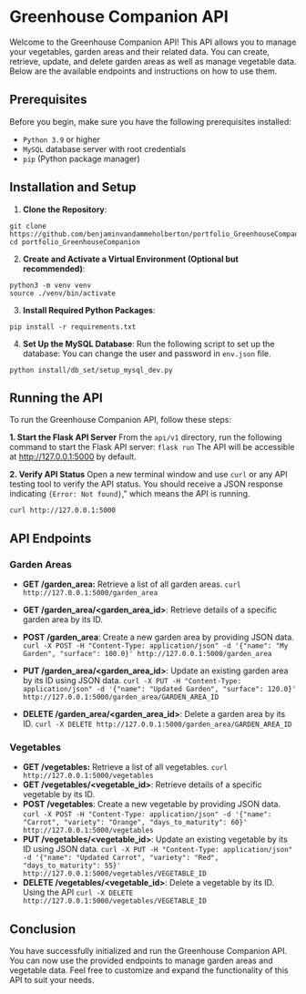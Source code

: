 # Greenhouse Companion API

Welcome to the Greenhouse Companion API! This API allows you to manage your vegetables, garden areas and their related data. You can create, retrieve, update, and delete garden areas as well as manage vegetable data. Below are the available endpoints and instructions on how to use them.

## Prerequisites

Before you begin, make sure you have the following prerequisites installed:

- `Python 3.9` or higher
- `MySQL` database server with root credentials
- `pip` (Python package manager)

## Installation and Setup

1. **Clone the Repository**:

```
git clone https://github.com/benjaminvandammeholberton/portfolio_GreenhouseCompanion.git
cd portfolio_GreenhouseCompanion
```

2. **Create and Activate a Virtual Environment (Optional but recommended)**:

```
python3 -m venv venv
source ./venv/bin/activate
```

3. **Install Required Python Packages**:

```
pip install -r requirements.txt
```

4. **Set Up the MySQL Database**:
   Run the following script to set up the database:
   You can change the user and password in `env.json` file.

```
python install/db_set/setup_mysql_dev.py
```

## Running the API

To run the Greenhouse Companion API, follow these steps:

**1. Start the Flask API Server**
From the `api/v1` directory, run the following command to start the Flask API server: `flask run`
The API will be accessible at http://127.0.0.1:5000 by default.

**2. Verify API Status**
Open a new terminal window and use `curl` or any API testing tool to verify the API status. You should receive a JSON response indicating `{Error: Not found}`," which means the API is running.

```
curl http://127.0.0.1:5000
```

## API Endpoints

### Garden Areas

- **GET /garden_area:** Retrieve a list of all garden areas.
```curl http://127.0.0.1:5000/garden_area```

- **GET /garden_area/<garden_area_id>**: Retrieve details of a specific garden area by its ID.
- **POST /garden_area**: Create a new garden area by providing JSON data.
  ```curl -X POST -H "Content-Type: application/json" -d '{"name": "My Garden", "surface": 100.0}' http://127.0.0.1:5000/garden_area```
- **PUT /garden_area/<garden_area_id>**: Update an existing garden area by its ID using JSON data.
  ```curl -X PUT -H "Content-Type: application/json" -d '{"name": "Updated Garden", "surface": 120.0}' http://127.0.0.1:5000/garden_area/GARDEN_AREA_ID```
- **DELETE /garden_area/<garden_area_id>**: Delete a garden area by its ID.
```curl -X DELETE http://127.0.0.1:5000/garden_area/GARDEN_AREA_ID```

### Vegetables

- **GET /vegetables:** Retrieve a list of all vegetables.
```curl http://127.0.0.1:5000/vegetables```
- **GET /vegetables/<vegetable_id>**: Retrieve details of a specific vegetable by its ID.
- **POST /vegetables**: Create a new vegetable by providing JSON data.
 ```curl -X POST -H "Content-Type: application/json" -d '{"name": "Carrot", "variety": "Orange", "days_to_maturity": 60}' http://127.0.0.1:5000/vegetables```
- **PUT /vegetables/<vegetable_id>**: Update an existing vegetable by its ID using JSON data.
  ```curl -X PUT -H "Content-Type: application/json" -d '{"name": "Updated Carrot", "variety": "Red", "days_to_maturity": 55}' http://127.0.0.1:5000/vegetables/VEGETABLE_ID```
- **DELETE /vegetables/<vegetable_id>**: Delete a vegetable by its ID.
Using the API
  ```curl -X DELETE http://127.0.0.1:5000/vegetables/VEGETABLE_ID```

## Conclusion

You have successfully initialized and run the Greenhouse Companion API. You can now use the provided endpoints to manage garden areas and vegetable data. Feel free to customize and expand the functionality of this API to suit your needs.
